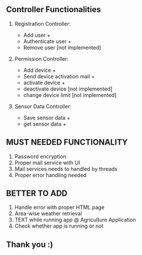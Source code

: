 Controller Functionalities
-

1. Registration Controller:
   - Add user  +
   - Authenticate user  +
   - Remove user   [not implemented]

2. Permission Controller:
   - Add device +
   - Send device activation mail +
   - activate device +
   - deactivate device [not implemented]
   - change device limit [not implemented]

3. Sensor Data Controller:
   - Save sensor data +
   - get sensor data  +


MUST NEEDED FUNCTIONALITY
-
1. Password encryption
2. Proper mail service with UI
3. Mail services needs to handled by threads
4. Proper error handling needed

BETTER TO ADD 
-

1. Handle error with proper HTML page
2. Area-wise weather retrieval
3. TEXT while running app @ Agriculture Application
4. Check whether app is running or not


Thank you :)
-